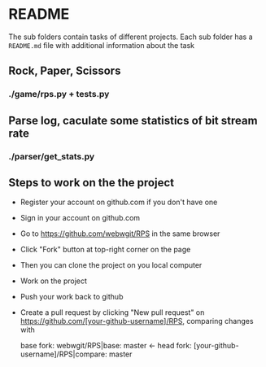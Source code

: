 # README
The sub folders contain tasks of different projects.
Each sub folder has a `README.md` file with additional information about the task

## Rock, Paper, Scissors
### ./game/rps.py + tests.py

## Parse log, caculate some statistics of bit stream rate
### ./parser/get_stats.py

## Steps to work on the the project
* Register your account on github.com if you don't have one
* Sign in your account on github.com
* Go to https://github.com/webwgit/RPS in the same browser
* Click "Fork" button at top-right corner on the page
* Then you can clone the project on you local computer
* Work on the project
* Push your work back to github
* Create a pull request by clicking "New pull request" on https://github.com/[your-github-username]/RPS, comparing changes with
    
    base fork: webwgit/RPS|base: master <- head fork: [your-github-username]/RPS|compare: master
    
